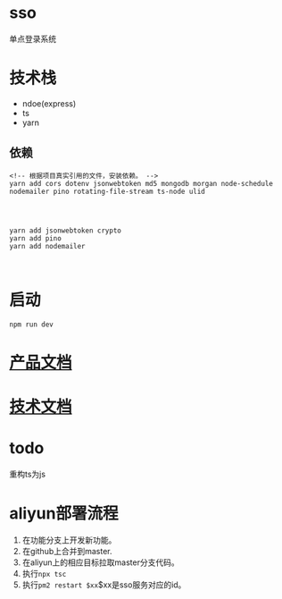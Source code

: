 # sso
单点登录系统

# 技术栈
- ndoe(express)
- ts
- yarn
## 依赖
```
<!-- 根据项目真实引用的文件，安装依赖。 -->
yarn add cors dotenv jsonwebtoken md5 mongodb morgan node-schedule nodemailer pino rotating-file-stream ts-node ulid




yarn add jsonwebtoken crypto
yarn add pino
yarn add nodemailer



```

# 启动
```
npm run dev
```

# [产品文档](./docs/production.md)
# [技术文档](./docs/technology.md)

# todo
重构ts为js


# aliyun部署流程
<!-- todo 已经成为js了，会改变的。 -->
1. 在功能分支上开发新功能。
2. 在github上合并到master.
3. 在aliyun上的相应目标拉取master分支代码。
4. 执行`npx tsc`
5. 执行`pm2 restart $xx`$xx是sso服务对应的id。
